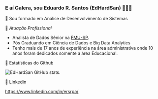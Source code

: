 ### E aí Galera, sou Eduardo R. Santos (EdHardSan) 🚀🚀🚀

🎲 Sou formado em Análise de Desenvolvimento de Sistemas

🏢 *Atuação Profissional*
- Analista de Dados Sênior na [FMU-SP](https://portal.fmu.br/).
- Pós Graduando em Ciência de Dados e Big Data Analytics
- Tenho mais de 17 anos de experiência na área administrativa onde 10 anos foram dedicados somente a área Educacional.

📶 Estatísticas do Github


![EdHardSan GitHub stats](https://github-readme-stats.vercel.app/api?username=EdHardSan&show_icons=true&theme=dracula).

💼 Linkedin

https://www.linkedin.com/in/ersrpa/
